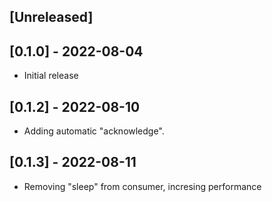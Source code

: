 ## [Unreleased]

## [0.1.0] - 2022-08-04

- Initial release

## [0.1.2] - 2022-08-10

- Adding automatic "acknowledge".

## [0.1.3] - 2022-08-11

- Removing "sleep" from consumer, incresing performance
